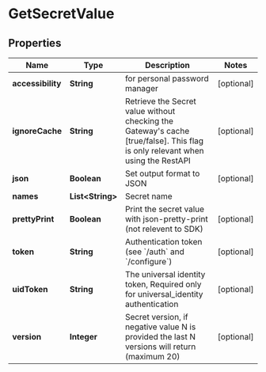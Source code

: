 

# GetSecretValue


## Properties

Name | Type | Description | Notes
------------ | ------------- | ------------- | -------------
**accessibility** | **String** | for personal password manager |  [optional]
**ignoreCache** | **String** | Retrieve the Secret value without checking the Gateway&#39;s cache [true/false]. This flag is only relevant when using the RestAPI |  [optional]
**json** | **Boolean** | Set output format to JSON |  [optional]
**names** | **List&lt;String&gt;** | Secret name | 
**prettyPrint** | **Boolean** | Print the secret value with json-pretty-print (not relevent to SDK) |  [optional]
**token** | **String** | Authentication token (see &#x60;/auth&#x60; and &#x60;/configure&#x60;) |  [optional]
**uidToken** | **String** | The universal identity token, Required only for universal_identity authentication |  [optional]
**version** | **Integer** | Secret version, if negative value N is provided the last N versions will return (maximum 20) |  [optional]



